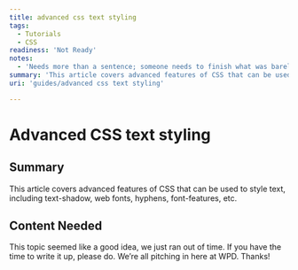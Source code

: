 ```yaml
---
title: advanced css text styling
tags:
  - Tutorials
  - CSS
readiness: 'Not Ready'
notes:
  - 'Needs more than a sentence; someone needs to finish what was barely started.'
summary: 'This article covers advanced features of CSS that can be used to style text, including text-shadow, web fonts, hyphens, font-features, etc.'
uri: 'guides/advanced css text styling'

---
```

# Advanced CSS text styling

## Summary

This article covers advanced features of CSS that can be used to style text, including text-shadow, web fonts, hyphens, font-features, etc.

## Content Needed

This topic seemed like a good idea, we just ran out of time. If you have the time to write it up, please do. We’re all pitching in here at WPD. Thanks!

